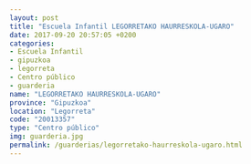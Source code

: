 ```yaml
---
layout: post
title: "Escuela Infantil LEGORRETAKO HAURRESKOLA-UGARO"
date: 2017-09-20 20:57:05 +0200
categories:
- Escuela Infantil
- gipuzkoa
- legorreta
- Centro público
- guarderia
name: "LEGORRETAKO HAURRESKOLA-UGARO"
province: "Gipuzkoa"
location: "Legorreta"
code: "20013357"
type: "Centro público"
img: guarderia.jpg
permalink: /guarderias/legorretako-haurreskola-ugaro.html
---
```

